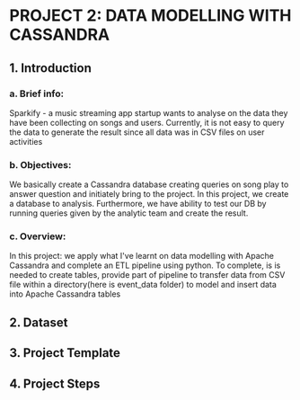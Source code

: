 # PROJECT 2: DATA MODELLING WITH CASSANDRA

## 1. Introduction
### a. Brief info:
Sparkify - a music streaming app startup wants to analyse on the data they have been collecting on songs and users. Currently, it is not easy to query the data to generate the result since all data was in CSV files on user activities

### b. Objectives:
We basically create a Cassandra database creating queries on song play to answer question and initiately bring to the project. In this project, we create a database to analysis. Furthermore, we have ability to test our DB by running queries given by the analytic team and create the result.

### c. Overview:
In this project: we apply what I've learnt on data modelling with Apache Cassandra and complete an ETL pipeline using python. To complete, is is needed to create tables, provide part of pipeline to transfer data from CSV file within a directory(here is event_data folder) to model and insert data into Apache Cassandra tables

## 2. Dataset
## 3. Project Template
## 4. Project Steps
